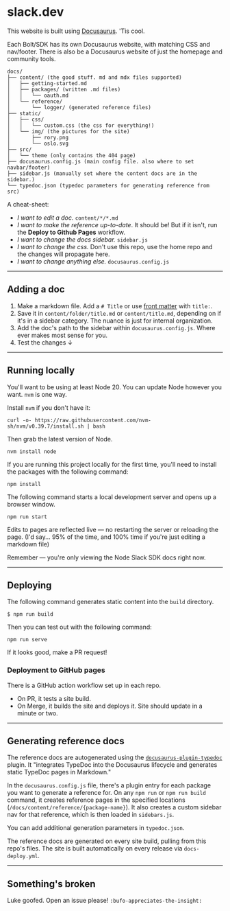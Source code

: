 # slack.dev

This website is built using [Docusaurus](https://docusaurus.io/). 'Tis cool.

Each Bolt/SDK has its own Docusaurus website, with matching CSS and nav/footer. There is also be a Docusaurus website of just the homepage and community tools. 

```
docs/
├── content/ (the good stuff. md and mdx files supported)
│   ├── getting-started.md
│   ├── packages/ (written .md files)
│   │   └── oauth.md
│   └── reference/
│       └── logger/ (generated reference files)
├── static/
│   ├── css/
│   │   └── custom.css (the css for everything!)
│   └── img/ (the pictures for the site)
│       ├── rory.png 
│       └── oslo.svg 
├── src/
│   └── theme (only contains the 404 page)
├── docusaurus.config.js (main config file. also where to set navbar/footer)
├── sidebar.js (manually set where the content docs are in the sidebar.)
└── typedoc.json (typedoc parameters for generating reference from src)
```

A cheat-sheet:
* _I want to edit a doc._ `content/*/*.md`
* _I want to make the reference up-to-date_. It should be! But if it isn't, run the **Deploy to Github Pages** workflow.
* _I want to change the docs sidebar._ `sidebar.js`
* _I want to change the css._ Don't use this repo, use the home repo and the changes will propagate here.
* _I want to change anything else._ `docusaurus.config.js`

----

## Adding a doc

1. Make a markdown file. Add a `# Title` or use [front matter](https://docusaurus.io/docs/next/create-doc) with `title:`. 
2. Save it in `content/folder/title.md` or `content/title.md`, depending on if it's in a sidebar category. The nuance is just for internal organization. 
4. Add the doc's path to the sidebar within `docusaurus.config.js`. Where ever makes most sense for you.
5. Test the changes ↓

---

## Running locally

You'll want to be using at least Node 20. You can update Node however you want. `nvm` is one way. 

Install `nvm` if you don't have it:

```
curl -o- https://raw.githubusercontent.com/nvm-sh/nvm/v0.39.7/install.sh | bash
```

Then grab the latest version of Node.

```
nvm install node
```


If you are running this project locally for the first time, you'll need to install the packages with the following command:

```
npm install
```

The following command starts a local development server and opens up a browser window. 

```
npm run start
```

Edits to pages are reflected live — no restarting the server or reloading the page. (I'd say... 95% of the time, and 100% time if you're just editing a markdown file)

Remember — you're only viewing the Node Slack SDK docs right now.

---

## Deploying

The following command generates static content into the `build` directory. 

```
$ npm run build
```

Then you can test out with the following command: 

```
npm run serve
```

If it looks good, make a PR request!

### Deployment to GitHub pages

There is a GitHub action workflow set up in each repo. 

* On PR, it tests a site build.
* On Merge, it builds the site and deploys it. Site should update in a minute or two.

---

## Generating reference docs

The reference docs are autogenerated using the [`docusaurus-plugin-typedoc`](https://typedoc-plugin-markdown.org/plugins/docusaurus) plugin. It "integrates TypeDoc into the Docusaurus lifecycle and generates static TypeDoc pages in Markdown."

In the `docusaurus.config.js` file, there's a plugin entry for each package you want to generate a reference for. On any `npm run` or `npm run build` command, it creates reference pages in the specified locations (`/docs/content/reference/{package-name}`). It also creates a custom sidebar nav for that reference, which is then loaded in `sidebars.js`. 

You can add additional generation parameters in `typedoc.json`. 

The reference docs are generated on every site build, pulling from this repo's files. The site is built automatically on every release via `docs-deploy.yml`. 

---

## Something's broken

Luke goofed. Open an issue please! `:bufo-appreciates-the-insight:`